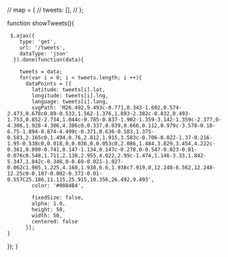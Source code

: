 // map = {
//   tweets: [],
// };

function showTweets(){

     $.ajax({
        type: 'get',
        url: '/tweets',
        dataType: 'json'
      }).done(function(data){

        tweets = data;
        for(var i = 0; i < tweets.length; i ++){
          dataPoints = [{
            latitude: tweets[i].lat,
            longitude: tweets[i].lng,
            language: tweets[i].lang,
            svgPath: 'M26.492,9.493c-0.771,0.343-1.602,0.574-2.473,0.678c0.89-0.533,1.562-1.376,1.893-2.382c-0.832,0.493-1.753,0.852-2.734,1.044c-0.785-0.837-1.902-1.359-3.142-1.359c-2.377,0-4.306,1.928-4.306,4.306c0,0.337,0.039,0.666,0.112,0.979c-3.578-0.18-6.75-1.894-8.874-4.499c-0.371,0.636-0.583,1.375-0.583,2.165c0,1.494,0.76,2.812,1.915,3.583c-0.706-0.022-1.37-0.216-1.95-0.538c0,0.018,0,0.036,0,0.053c0,2.086,1.484,3.829,3.454,4.222c-0.361,0.099-0.741,0.147-1.134,0.147c-0.278,0-0.547-0.023-0.81-0.076c0.548,1.711,2.138,2.955,4.022,2.99c-1.474,1.146-3.33,1.842-5.347,1.842c-0.348,0-0.69-0.021-1.027-0.062c1.905,1.225,4.168,1.938,6.6,1.938c7.919,0,12.248-6.562,12.248-12.25c0-0.187-0.002-0.372-0.01-0.557C25.186,11.115,25.915,10.356,26.492,9.493',
            color: '#0084B4',

            fixedSize: false,
            alpha: 1.0,
            height: 50,
            width: 50,
            centered: false
          }];
    }
  });
}